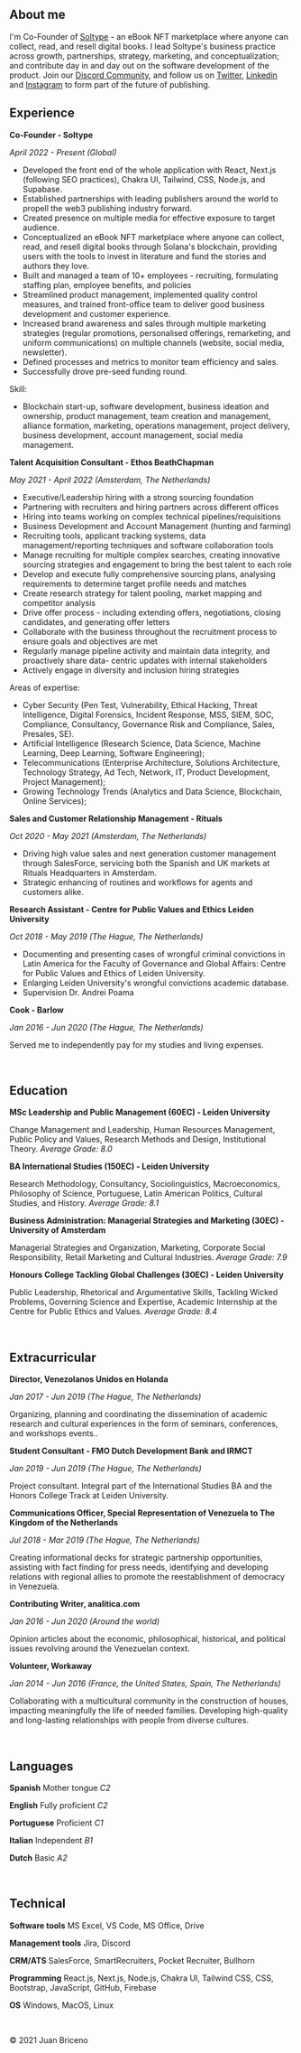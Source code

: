## About me
I'm Co-Founder of [Soltype](https://www.soltype.io/) - an eBook NFT marketplace where anyone can collect, read, and resell digital books. I lead Soltype's business practice across growth, partnerships, strategy, marketing, and conceptualization; and contribute day in and day out on the software development of the product. Join our [Discord Community](https://discord.gg/RHTkhfvX9c), and follow us on [Twitter](https://twitter.com/soltype_io), [Linkedin](https://www.linkedin.com/company/soltype/) and [Instagram](https://www.instagram.com/soltype.io/) to form part of the future of publishing.


## Experience

**Co-Founder - Soltype**

_April 2022 - Present (Global)_
- Developed the front end of the whole application with React, Next.js (following SEO practices), Chakra UI, Tailwind, CSS, Node.js, and Supabase.
- Established partnerships with leading publishers around the world to propell the web3 publishing industry forward.
- Created presence on multiple media for effective exposure to target audience.
- Conceptualized an eBook NFT marketplace where anyone can collect, read, and resell digital books through Solana's blockchain, providing users with the tools to invest in literature and fund the stories and authors they love. 
- Built and managed a team of 10+ employees - recruiting, formulating staffing plan, employee benefits, and policies 
- Streamlined product management, implemented quality control measures, and trained front-office team to deliver good business development and customer experience.
- Increased brand awareness and sales through multiple marketing strategies (regular promotions, personalised offerings, remarketing, and uniform communications) on multiple channels (website, social media, newsletter). 
- Defined processes and metrics to monitor team efficiency and sales.
- Successfully drove pre-seed funding round.

Skill: 
- Blockchain start-up, software development, business ideation and ownership, product management, team creation and management, alliance formation, marketing, operations management, project delivery, business development, account management, social media management.

**Talent Acquisition Consultant - Ethos BeathChapman**

_May 2021 - April 2022 (Amsterdam, The Netherlands)_

- Executive/Leadership hiring with a strong sourcing foundation
- Partnering with recruiters and hiring partners across different offices
- Hiring into teams working on complex technical pipelines/requisitions
- Business Development and Account Management (hunting and farming)
- Recruiting tools, applicant tracking systems, data management/reporting techniques and software collaboration tools
- Manage recruiting for multiple complex searches, creating innovative sourcing strategies and engagement to bring the best talent to each role
- Develop and execute fully comprehensive sourcing plans, analysing requirements to determine target profile needs and matches
- Create research strategy for talent pooling, market mapping and competitor analysis
- Drive offer process - including extending offers, negotiations, closing candidates, and generating offer letters
- Collaborate with the business throughout the recruitment process to ensure goals and objectives are met
- Regularly manage pipeline activity and maintain data integrity, and proactively share data- centric updates with internal stakeholders
- Actively engage in diversity and inclusion hiring strategies

Areas of expertise:
- Cyber Security (Pen Test, Vulnerability, Ethical Hacking, Threat Intelligence, Digital Forensics, Incident Response, MSS, SIEM, SOC, Compliance, Consultancy, Governance Risk and Compliance, Sales, Presales, SE).
- Artificial Intelligence (Research Science, Data Science, Machine Learning, Deep Learning, Software Engineering);
- Telecommunications (Enterprise Architecture, Solutions Architecture, Technology Strategy, Ad Tech, Network, IT, Product Development, Project Management);
- Growing Technology Trends (Analytics and Data Science, Blockchain, Online Services);

**Sales and Customer Relationship Management - Rituals**

_Oct 2020 - May 2021 (Amsterdam, The Netherlands)_

- Driving high value sales and next generation customer management through SalesForce, servicing both the Spanish and UK markets at Rituals Headquarters in Amsterdam. 
- Strategic enhancing of routines and workflows for agents and customers alike.

 **Research Assistant - Centre for Public Values and Ethics Leiden University** 

_Oct 2018 - May 2019 (The Hague, The Netherlands)_

- Documenting and presenting cases of wrongful criminal convictions in Latin America for the Faculty of Governance and Global Affairs: Centre for Public Values and Ethics of Leiden University.
- Enlarging Leiden University's wrongful convictions academic database.
- Supervision Dr. Andrei Poama

**Cook - Barlow**

_Jan 2016 - Jun 2020 (The Hague, The Netherlands)_

Served me to independently pay for my studies and living expenses. 

<br/>

## Education

**MSc Leadership and Public Management (60EC) - Leiden University**

Change Management and Leadership, Human Resources Management, Public Policy and Values, Research Methods and Design, Institutional Theory. _Average Grade: 8.0_

**BA International Studies (150EC) - Leiden University**

Research Methodology, Consultancy, Sociolinguistics, Macroeconomics, Philosophy of Science, Portuguese, Latin American Politics, Cultural Studies, and History. _Average Grade: 8.1_

 **Business Administration: Managerial Strategies and Marketing (30EC) - University of Amsterdam**

Managerial Strategies and Organization, Marketing, Corporate Social Responsibility, Retail Marketing and Cultural Industries. _Average Grade: 7.9_

**Honours College Tackling Global Challenges (30EC) - Leiden University**

Public Leadership, Rhetorical and Argumentative Skills, Tackling Wicked Problems, Governing Science and Expertise, Academic Internship at the Centre for Public Ethics and Values. _Average Grade: 8.4_

<br/>

## Extracurricular

 **Director, Venezolanos Unidos en Holanda**

_Jan 2017 - Jun 2019 (The Hague, The Netherlands)_

Organizing, planning and coordinating the dissemination of academic research and cultural experiences in the form of seminars, conferences, and workshops events..

 **Student Consultant - FMO Dutch Development Bank and IRMCT**

_Jan 2019 - Jun 2019 (The Hague, The Netherlands)_

Project consultant. Integral part of the International Studies BA and the Honors College Track at Leiden University.

 **Communications Officer, Special Representation of Venezuela to The Kingdom of the Netherlands**

_Jul 2018 - Mar 2019 (The Hague, The Netherlands)_

Creating informational decks for strategic partnership opportunities, assisting with fact finding for press needs, identifying and developing relations with regional allies to promote the reestablishment of democracy in Venezuela.

 **Contributing Writer, analitica.com**

_Jan 2016 - Jun 2020 (Around the world)_

Opinion articles about the economic, philosophical, historical, and political issues revolving around the Venezuelan context.

 **Volunteer, Workaway**

_Jan 2014 - Jun 2016 (France, the United States, Spain, The Netherlands)_

Collaborating with a multicultural community in the construction of houses, impacting meaningfully the life of needed families. Developing high-quality and long-lasting relationships with people from diverse cultures.

<br/>

## Languages

**Spanish** Mother tongue _C2_

**English** Fully proficient _C2_

**Portuguese** Proficient _C1_

**Italian** Independent _B1_

**Dutch** Basic _A2_

<br/>

## Technical

**Software tools** MS Excel, VS Code, MS Office, Drive

**Management tools** Jira, Discord

**CRM/ATS** SalesForce, SmartRecruiters, Pocket Recruiter, Bullhorn

**Programming** React.js, Next.js, Node.js, Chakra UI, Tailwind CSS, CSS, Bootstrap, JavaScript, GitHub, Firebase

**OS** Windows, MacOS, Linux

<br/>

© 2021 Juan Briceno
